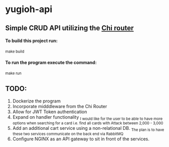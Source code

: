# yugioh-api

## Simple CRUD API utilizing the [Chi router](https://github.com/go-chi/chi)

#### To build this project run:
  <sub>make build</sub>
  
#### To run the program execute the command:
  <sub>make run</sub>
  
## TODO:
  1. Dockerize the program
  2. Incorporate midddleware from the Chi Router
  3. Allow for JWT Token authentication
  4. Expand on handler functionality
    <sub>I would like for the user to be able to have more options when searching for a card i.e. find all cards with Attack between 2,000 - 3,000</sub>
  5. Add an additional cart service using a non-relational DB.
    <sub>The plan is to have these two services communicate on the back end via RabbitMQ
  6. Configure NGINX as an API gateway to sit in front of the services.
  
